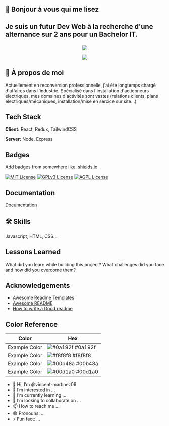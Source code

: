 
## <p textalign="center">👋 Bonjour à vous qui me lisez</p>

## <p textalign="center">Je suis un futur Dev Web à la recherche d'une alternance sur 2 ans pour un Bachelor IT.</p>

<p align="center">
  <img src="https://res.cloudinary.com/dd5nqba3z/image/upload/c_pad,w_195/v1731929311/bachelorHat_djmxif.jpg">
</p>
<p align="center">
  <img src="https://res.cloudinary.com/dd5nqba3z/image/upload/v1731926576/logoLaPlateforme_195x114_jq5tdv.webp"
</p>

## 🚀 À propos de moi
Actuellement en reconversion professionnelle, j'ai été longtemps chargé d'affaires dans l'industrie.
Spécialisé dans l'installation d'actionneurs électriques, mes domaines d'activités sont vastes (relations clients, plans électriques/mécaniques, installation/mise en sercice sur site...)


## Tech Stack

**Client:** React, Redux, TailwindCSS

**Server:** Node, Express


## Badges

Add badges from somewhere like: [shields.io](https://shields.io/)

[![MIT License](https://img.shields.io/badge/License-MIT-green.svg)](https://choosealicense.com/licenses/mit/)
[![GPLv3 License](https://img.shields.io/badge/License-GPL%20v3-yellow.svg)](https://opensource.org/licenses/)
[![AGPL License](https://img.shields.io/badge/license-AGPL-blue.svg)](http://www.gnu.org/licenses/agpl-3.0)


## Documentation

[Documentation](https://linktodocumentation)


## 🛠 Skills
Javascript, HTML, CSS...


## Lessons Learned

What did you learn while building this project? What challenges did you face and how did you overcome them?


## Acknowledgements

 - [Awesome Readme Templates](https://awesomeopensource.com/project/elangosundar/awesome-README-templates)
 - [Awesome README](https://github.com/matiassingers/awesome-readme)
 - [How to write a Good readme](https://bulldogjob.com/news/449-how-to-write-a-good-readme-for-your-github-project)

## Color Reference

| Color             | Hex                                                                |
| ----------------- | ------------------------------------------------------------------ |
| Example Color | ![#0a192f](https://via.placeholder.com/10/0a192f?text=+) #0a192f |
| Example Color | ![#f8f8f8](https://via.placeholder.com/10/f8f8f8?text=+) #f8f8f8 |
| Example Color | ![#00b48a](https://via.placeholder.com/10/00b48a?text=+) #00b48a |
| Example Color | ![#00d1a0](https://via.placeholder.com/10/00b48a?text=+) #00d1a0 |



- 👋 Hi, I’m @vincent-martinez06
- 👀 I’m interested in ...
- 🌱 I’m currently learning ...
- 💞️ I’m looking to collaborate on ...
- 📫 How to reach me ...
- 😄 Pronouns: ...
- ⚡ Fun fact: ...

<!---
vincent-martinez06/vincent-martinez06 is a ✨ special ✨ repository because its `README.md` (this file) appears on your GitHub profile.
You can click the Preview link to take a look at your changes.
--->
